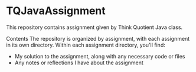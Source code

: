 # TQJavaAssignment
This repository contains assignment given by Think Quotient Java class.

Contents
The repository is organized by assignment, with each assignment in its own directory. Within each assignment directory, you'll find:

- My solution to the assignment, along with any necessary code or files
- Any notes or reflections I have about the assignment
